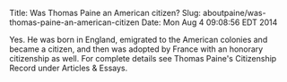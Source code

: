Title: Was Thomas Paine an American citizen?
Slug: aboutpaine/was-thomas-paine-an-american-citizen
Date: Mon Aug  4 09:08:56 EDT 2014

   Yes. He was born in England, emigrated to the American colonies and became
   a citizen, and then was adopted by France with an honorary citizenship as
   well. For complete details see Thomas Paine's Citizenship Record under
   Articles & Essays.
